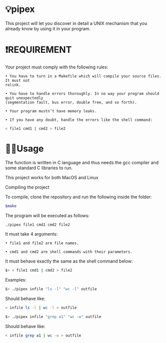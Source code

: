 # 💡pipex
This project will let you discover in detail a UNIX mechanism that you already know
by using it in your program.


# ❗️REQUIREMENT 

Your project must comply with the following rules:

    • You have to turn in a Makefile which will compile your source files. It must not
    relink.
    
    • You have to handle errors thoroughly. In no way your program should quit unexpectedly 
    (segmentation fault, bus error, double free, and so forth).
    
    • Your program mustn’t have memory leaks.
    
    • If you have any doubt, handle the errors like the shell command:
```bash
< file1 cmd1 | cmd2 > file2
```
# 👨‍💻Usage

The function is written in C language and thus needs the gcc compiler and some standard C libraries to run.

This project works for both MacOS and Linux

Compiling the project

To compile, clone the repository and run the following inside the folder:
```bash
$make
```

The program will be executed as follows:
```bash
./pipex file1 cmd1 cmd2 file2
```
It must take 4 arguments:
    
    • file1 and file2 are file names.
    
    • cmd1 and cmd2 are shell commands with their parameters.

It must behave exactly the same as the shell command below:
    
```bash
$> < file1 cmd1 | cmd2 > file2
```


Examples:

```bash
$> ./pipex infile "ls -l" "wc -l" outfile
```
Should behave like:
```bash
< infile ls -l | wc -l > outfile
```

```bash
$> ./pipex infile "grep a1" "wc -w" outfile
```

Should behave like: 
```bash
< infile grep a1 | wc -w > outfile
```
